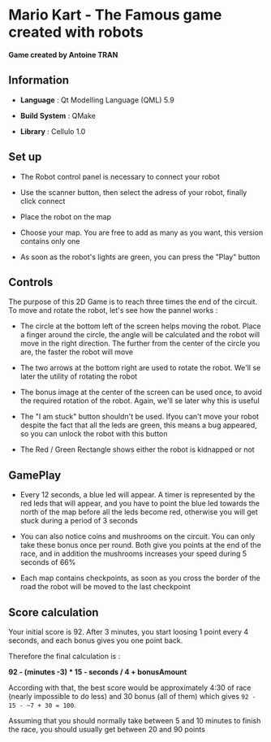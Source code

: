 # Mario Kart - The Famous game created with robots

**Game created by Antoine TRAN**

## Information



- **Language** : Qt Modelling Language (QML) 5.9

- **Build System** : QMake

- **Library** : Cellulo 1.0

## Set up

- The Robot control panel is necessary to connect your robot

- Use the scanner button, then select the adress of your robot, finally click connect

- Place the robot on the map

- Choose your map. You are free to add as many as you want, this version contains only one

- As soon as the robot's lights are green, you can press the "Play" button

## Controls

The purpose of this 2D Game is to reach three times the end of the circuit. To move and rotate the robot, let's see how the pannel works :

- The circle at the bottom left of the screen helps moving the robot. Place a finger around the circle, the angle will be calculated and the robot will move in the right direction. The further from the center of the circle you are, the faster the robot will move

- The two arrows at the bottom right are used to rotate the robot. We'll se later the utility of rotating the robot

- The bonus image at the center of the screen can be used once, to avoid the required rotation of the robot. Again, we'll se later why this is useful

- The "I am stuck" button shouldn't be used. Ifyou can't move your robot despite the fact that all the leds are green, this means a bug appeared, so you can unlock the robot with this button

- The Red / Green Rectangle shows either the robot is kidnapped or not

## GamePlay

- Every 12 seconds, a blue led will appear. A timer is represented by the red leds that will appear, and you have to point the blue led towards the north of the map before all the leds become red, otherwise you will get stuck during a period of 3 seconds

- You can also notice coins and mushrooms on the circuit. You can only take these bonus once per round.
Both give you points at the end of the race, and in addition the mushrooms increases your speed during 5 seconds of 66%

- Each map contains checkpoints, as soon as you cross the border of the road the robot will be moved to the last checkpoint

## Score calculation

Your initial score is 92. After 3 minutes, you start loosing 1 point every 4 seconds, and each bonus gives you one point back.

Therefore the final calculation is : 

**92 - (minutes -3) * 15 - seconds / 4 + bonusAmount**


According with that, the best score would be approximately 4:30 of race (nearly impossible to do less) and 30 bonus (all of them) which gives `92 - 15 - ~7 + 30 = 100`. 

Assuming that you should normally take between 5 and 10 minutes to finish the race, you should usually get between 20 and 90 points
